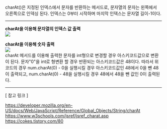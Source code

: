 charAt()은 지정된 인덱스에서 문자를 반환하는 메서드로, 문자열의 문자는 왼쪽에서 오른쪽으로 인덱싱 된다.
인덱스는 0부터 시작하며 마지막 인덱스는 문자열 길이-1이다.

------------

**charAt을 이용해 문자열의 인덱스 값 출력**<br>
![](https://img1.daumcdn.net/thumb/R1280x0/?scode=mtistory2&fname=https%3A%2F%2Fblog.kakaocdn.net%2Fdn%2FKuefC%2FbtrCp6JqziG%2FavKu2EBk5MI5W6dc513oi0%2Fimg.png)
<br>

**charAt을 이용해 숫자 출력**<br>
![](https://img1.daumcdn.net/thumb/R1280x0/?scode=mtistory2&fname=https%3A%2F%2Fblog.kakaocdn.net%2Fdn%2FdxQ8Gn%2FbtrCrQeMYZJ%2FLEPVx2jZkeKSIMZTYDMpD0%2Fimg.png)
<br>charAt 메서드를 이용해 출력한 문자를 int형으로 변경할 경우 아스키코드값으로 변환이 된다.
문자"0"을 int로 형변환 할 경우 반환되는 아스키코드값은 48이다.
따라서 위 코드의 경우 num.charAt(0) - 0을 실행시킬 경우 아스키코드값인 48에서 0을 뺀 48이 출력되고,
num.charAt(0) - 48을 실행시킬 경우 48에서 48을 뺀 값인 0이 출력된다.

------------

[ 참고 링크 ]

https://developer.mozilla.org/en-US/docs/Web/JavaScript/Reference/Global_Objects/String/charAt
https://www.w3schools.com/jsref/jsref_charat.asp
https://cokes.tistory.com/80
